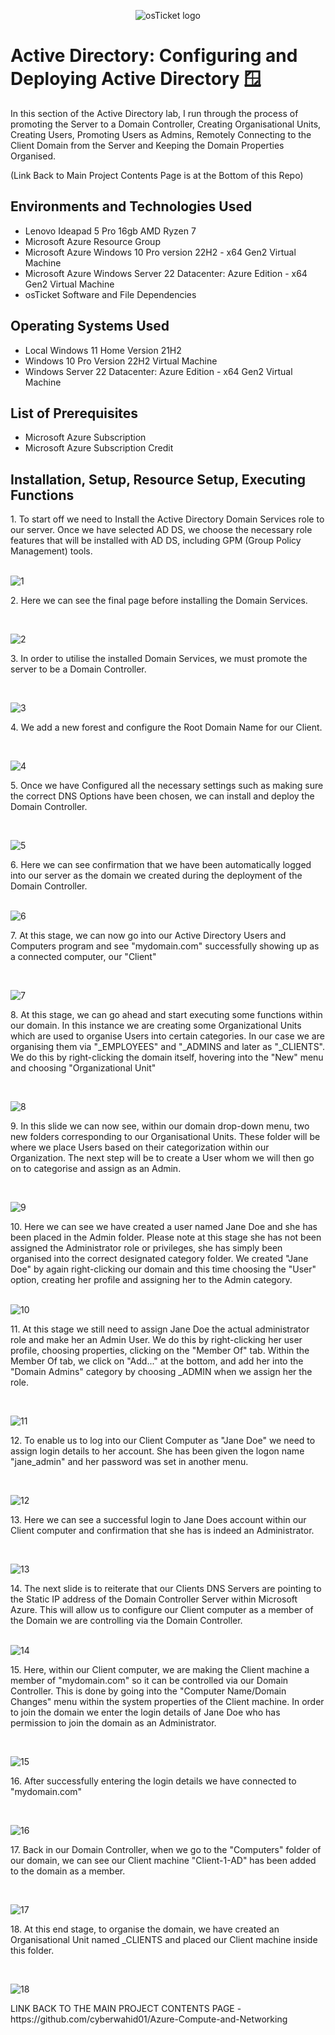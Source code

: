 <p align="center">
<img src="https://i.imgur.com/9JmwJSF.png" alt="osTicket logo"/>
</p>

<h1>Active Directory: Configuring and Deploying Active Directory 🪟</h1>
In this section of the Active Directory lab, I run through the process of promoting the Server to a Domain Controller, Creating Organisational Units, Creating Users, Promoting Users as Admins, Remotely Connecting to the Client Domain from the Server and Keeping the Domain Properties Organised. 

(Link Back to Main Project Contents Page is at the Bottom of this Repo)
<h2>Environments and Technologies Used</h2>

- Lenovo Ideapad 5 Pro 16gb AMD Ryzen 7
- Microsoft Azure Resource Group
- Microsoft Azure Windows 10 Pro version 22H2 - x64 Gen2 Virtual Machine
- Microsoft Azure Windows Server 22 Datacenter: Azure Edition - x64 Gen2 Virtual Machine
- osTicket Software and File Dependencies

<h2>Operating Systems Used </h2>

- Local Windows 11 Home Version 21H2</b>
- Windows 10 Pro Version 22H2 Virtual Machine
- Windows Server 22 Datacenter: Azure Edition - x64 Gen2 Virtual Machine
  
<h2>List of Prerequisites</h2>

- Microsoft Azure Subscription
- Microsoft Azure Subscription Credit 

<h2>Installation, Setup, Resource Setup, Executing Functions</h2>
1. To start off we need to Install the Active Directory Domain Services role to our server. Once we have selected AD DS, we choose the necessary role features that will be installed with AD DS, including GPM (Group Policy Management) tools. 
</p>
<br />

<img src="https://i.imgur.com/E81TLti.png" alt="1"/>
</p>
<p>
2. Here we can see the final page before installing the Domain Services.
</p>
<br />

<p>
<img src="https://i.imgur.com/ruXgyrg.png" alt="2"/>
</p>
<p>
3. In order to utilise the installed Domain Services, we must promote the server to be a Domain Controller.
</p>
<br />

<p>
<img src="https://i.imgur.com/NkwGTLb.png" alt="3"/>
</p>
<p>
4. We add a new forest and configure the Root Domain Name for our Client.
</p>
<br />

<p>
<img src="https://i.imgur.com/jmyWcas.png" alt="4"/>
</p>
<p>
5. Once we have Configured all the necessary settings such as making sure the correct DNS Options have been chosen, we can install and deploy the Domain Controller.
</p>
<br />

<p>
<img src="https://i.imgur.com/Cj9OSbi.png" alt="5"/>
</p>
<p>
6. Here we can see confirmation that we have been automatically logged into our server as the domain we created during the deployment of the Domain Controller.
</p>
<br />

<img src="https://i.imgur.com/l7BlMtD.png" alt="6"/>
</p>
<p>
7. At this stage, we can now go into our Active Directory Users and Computers program and see "mydomain.com" successfully showing up as a connected computer, our "Client"
</p>
<br />

<p>
<img src="https://i.imgur.com/U7X5wUa.png" alt="7"/>
</p>
<p>
8. At this stage, we can go ahead and start executing some functions within our domain. In this instance we are creating some Organizational Units which are used to organise Users into certain categories. In our case we are organising them via "_EMPLOYEES" and "_ADMINS and later as "_CLIENTS". We do this by right-clicking the domain itself, hovering into the "New" menu and choosing "Organizational Unit"
</p>
<br />

<p>
<img src="https://i.imgur.com/PjC1E6f.png" alt="8"/>
</p>
<p>
9. In this slide we can now see, within our domain drop-down menu, two new folders corresponding to our Organisational Units. These folder will be where we place Users based on their categorization within our Organization. The next step will be to create a User whom we will then go on to categorise and assign as an Admin.
</p>
<br />

<p>
<img src="https://i.imgur.com/mfoZyCu.png" alt="9"/>
</p>
<p>
10. Here we can see we have created a user named Jane Doe and she has been placed in the Admin folder. Please note at this stage she has not been assigned the Administrator role or privileges, she has simply been organised into the correct designated category folder. We created "Jane Doe" by again right-clicking our domain and this time choosing the "User" option, creating her profile and assigning her to the Admin category.  
</p>
<br />

<img src="https://i.imgur.com/h7Ouh0j.png" alt="10"/>
</p>
<p>
11. At this stage we still need to assign Jane Doe the actual administrator role and make her an Admin User. We do this by right-clicking her user profile, choosing properties, clicking on the "Member Of" tab. Within  the Member Of tab, we click on "Add..." at the bottom, and add her into the "Domain Admins" category by choosing _ADMIN when we assign her the role. 
</p>
<br />

<p>
<img src="https://i.imgur.com/ahrPzd3.png" alt="11"/>
</p>
<p>
12. To enable us to log into our Client Computer as "Jane Doe" we need to assign login details to her account. She has been given the logon name "jane_admin" and her password was set in another menu. 
</p>
<br />

<p>
<img src="https://i.imgur.com/EpMcykM.png" alt="12"/>
</p>
<p>
13. Here we can see a successful login to Jane Does account within our Client computer and confirmation that she has is indeed an Administrator.
</p>
<br />

<p>
<img src="https://i.imgur.com/Re8GAJo.png" alt="13"/>
</p>
<p>
14. The next slide is to reiterate that our Clients DNS Servers are pointing to the Static IP address of the Domain Controller Server within Microsoft Azure. This will allow us to configure our Client computer as a member of the Domain we are controlling via the Domain Controller. 
</p>
<br />

<img src="https://i.imgur.com/jNQcgr3.png" alt="14"/>
</p>
<p>
15. Here, within our Client computer, we are making the Client machine a member of "mydomain.com" so it can be controlled via our Domain Controller. This is done by going into the "Computer Name/Domain Changes" menu within the system properties of the Client machine. In order to join the domain we enter the login details of Jane Doe who has permission to join the domain as an Administrator.
</p>
<br />

<p>
<img src="https://i.imgur.com/c6geY36.png" alt="15"/>
</p>
<p>
16. After successfully entering the login details we have connected to "mydomain.com"
</p>
<br />

<p>
<img src="https://i.imgur.com/8dbJOu9.png" alt="16"/>
</p>
<p>
17. Back in our Domain Controller,  when we go to the "Computers" folder of our domain, we can see our Client machine "Client-1-AD" has been added to the domain as a member.
</p>
<br />

<p>
<img src="https://i.imgur.com/9NX9xbj.png" alt="17"/>
</p>
<p>
18. At this end stage, to organise the domain, we have created an Organisational Unit named _CLIENTS and placed our Client machine inside this folder.
</p>
<br />

<p>
<img src="https://i.imgur.com/HtIqBq0.png" alt="18"/>
</p>
<p>  
LINK BACK TO THE MAIN PROJECT CONTENTS PAGE - https://github.com/cyberwahid01/Azure-Compute-and-Networking
